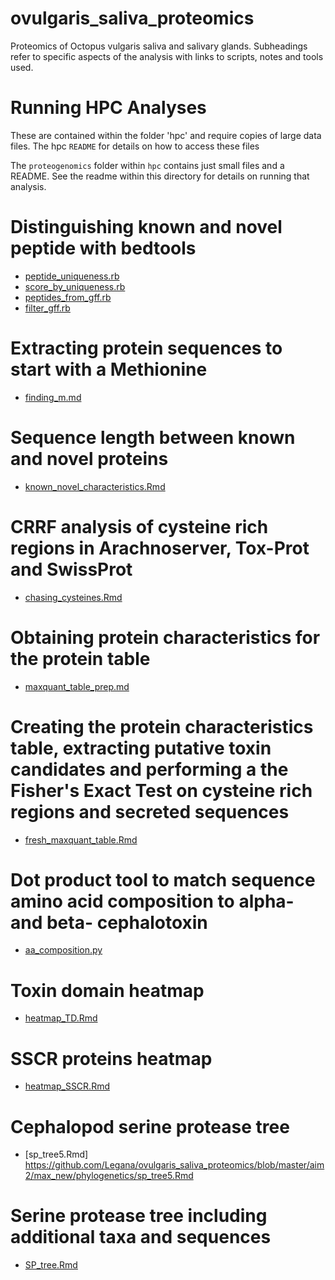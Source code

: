 # ovulgaris_saliva_proteomics
Proteomics of Octopus vulgaris saliva and salivary glands. Subheadings refer to specific aspects of the analysis with links to scripts, notes and tools used.


# Running HPC Analyses

These are contained within the folder 'hpc' and require copies of large data files.  The hpc `README` for details on how to access these files

The `proteogenomics` folder within `hpc` contains just small files and a README.  See the readme within this directory for details on running that analysis.


# Distinguishing known and novel peptide with bedtools

-  [peptide_uniqueness.rb](https://github.com/Legana/ovulgaris_saliva_proteomics/blob/master/hpc/bedtools/peptide_uniqueness.rb)
-  [score_by_uniqueness.rb](https://github.com/Legana/ovulgaris_saliva_proteomics/blob/master/hpc/bedtools/score_by_uniqueness.rb)
-  [peptides_from_gff.rb](https://github.com/Legana/ovulgaris_saliva_proteomics/blob/master/hpc/bedtools/peptides_from_gff.rb)
-  [filter_gff.rb](https://github.com/Legana/ovulgaris_saliva_proteomics/blob/master/hpc/proteogenomics/filter_gff.rb)


# Extracting protein sequences to start with a Methionine

- [finding_m.md](https://github.com/Legana/ovulgaris_saliva_proteomics/blob/master/hpc/bedtools/finding_m.md)

# Sequence length between known and novel proteins

- [known_novel_characteristics.Rmd](https://github.com/Legana/ovulgaris_saliva_proteomics/blob/master/known_novel_characteristics.Rmd)

# CRRF analysis of cysteine rich regions in Arachnoserver, Tox-Prot and SwissProt

 - [chasing_cysteines.Rmd](https://github.com/Legana/ovulgaris_saliva_proteomics/blob/master/aim2/chasing_cysteines.Rmd)

 # Obtaining protein characteristics for the protein table

- [maxquant_table_prep.md](https://github.com/Legana/ovulgaris_saliva_proteomics/blob/master/aim2/max_new/maxquant_table_prep.md)

 # Creating the protein characteristics table, extracting putative toxin candidates and performing a the Fisher's Exact Test on cysteine rich regions and secreted sequences

- [fresh_maxquant_table.Rmd](https://github.com/Legana/ovulgaris_saliva_proteomics/blob/master/aim2/max_new/fresh_maxquant_table.Rmd)

# Dot product tool to match sequence amino acid composition to alpha- and beta- cephalotoxin

- [aa_composition.py](https://github.com/Legana/ovulgaris_saliva_proteomics/blob/master/aim2/max_new/aa_composition.py)

# Toxin domain heatmap

- [heatmap_TD.Rmd](https://github.com/Legana/ovulgaris_saliva_proteomics/blob/master/aim2/max_new/heatmap_TD.Rmd)

# SSCR proteins heatmap

- [heatmap_SSCR.Rmd](https://github.com/Legana/ovulgaris_saliva_proteomics/blob/master/aim2/max_new/heatmap_SSCR.Rmd)

# Cephalopod serine protease tree

- [sp_tree5.Rmd] https://github.com/Legana/ovulgaris_saliva_proteomics/blob/master/aim2/max_new/phylogenetics/sp_tree5.Rmd

# Serine protease tree including additional taxa and sequences

- [SP_tree.Rmd](https://github.com/Legana/ovulgaris_saliva_proteomics/blob/master/aim2/max_new/phylogenetics/SP_tree.Rmd)
